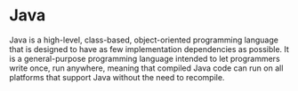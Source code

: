 # Java

Java is a high-level, class-based, object-oriented programming language that is designed to have as few implementation dependencies as possible. It is a general-purpose programming language intended to let programmers write once, run anywhere, meaning that compiled Java code can run on all platforms that support Java without the need to recompile.